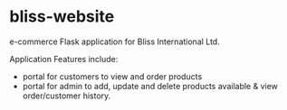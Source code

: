 # bliss-website
e-commerce Flask application for Bliss International Ltd.

Application Features include:
- portal for customers to view and order products
- portal for admin to add, update and delete products available & view order/customer history.
